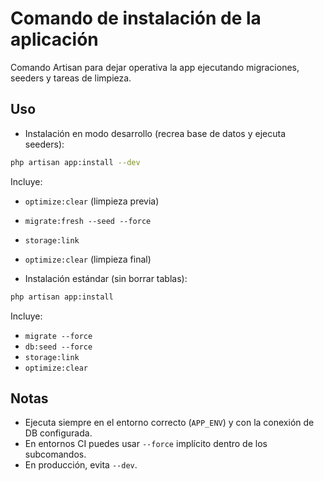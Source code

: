 # Comando de instalación de la aplicación

Comando Artisan para dejar operativa la app ejecutando migraciones, seeders y tareas de limpieza.

## Uso

- Instalación en modo desarrollo (recrea base de datos y ejecuta seeders):

```bash
php artisan app:install --dev
```

Incluye:
- `optimize:clear` (limpieza previa)
- `migrate:fresh --seed --force`
- `storage:link`
- `optimize:clear` (limpieza final)

- Instalación estándar (sin borrar tablas):

```bash
php artisan app:install
```

Incluye:
- `migrate --force`
- `db:seed --force`
- `storage:link`
- `optimize:clear`

## Notas
- Ejecuta siempre en el entorno correcto (`APP_ENV`) y con la conexión de DB configurada.
- En entornos CI puedes usar `--force` implícito dentro de los subcomandos.
- En producción, evita `--dev`.

